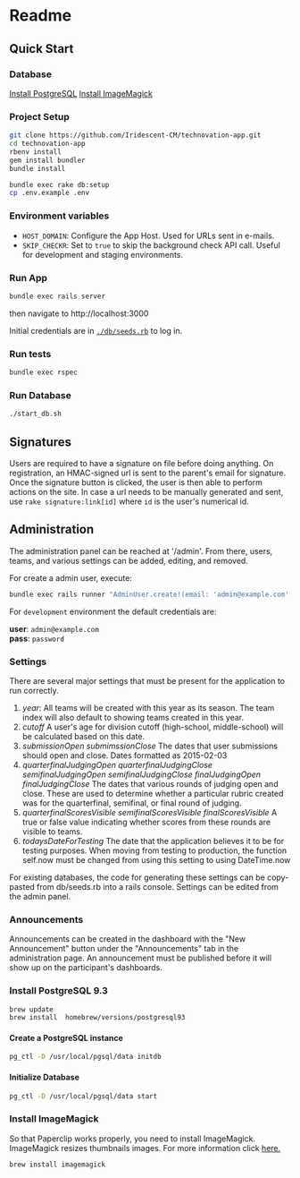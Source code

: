 # Readme

## Quick Start
### Database
[Install PostgreSQL](#pg-install)
[Install ImageMagick](#im-install)

### Project Setup
``` sh
git clone https://github.com/Iridescent-CM/technovation-app.git
cd technovation-app
rbenv install
gem install bundler
bundle install

bundle exec rake db:setup
cp .env.example .env
```

### Environment variables

- `HOST_DOMAIN`: Configure the App Host. Used for URLs sent in e-mails.
- `SKIP_CHECKR`: Set to `true` to skip the background check API call. Useful for development and staging environments.


### Run App
``` sh
bundle exec rails server
```
then navigate to http://localhost:3000

Initial credentials are in [`./db/seeds.rb`](blob/master/db/seeds.rb) to log in.


### Run tests
``` sh
bundle exec rspec
```

### Run Database
``` sh
./start_db.sh
```

## Signatures

Users are required to have a signature on file before doing anything. On registration, an HMAC-signed url is sent to the parent's email for signature. Once the signature button is clicked, the user is then able to perform actions on the site.  In case a url needs to be manually generated and sent, use `rake signature:link[id]` where `id` is the user's numerical id.

## Administration

The administration panel can be reached at '/admin'. From there, users, teams, and various settings can be added, editing, and removed.

For create a admin user, execute:

``` sh
bundle exec rails runner "AdminUser.create!(email: 'admin@example.com', password: 'password', password_confirmation: 'password')"
```


For `development` environment the default credentials are:


**user**: `admin@example.com` \
**pass**: `password`


### Settings

There are several major settings that must be present for the application to run correctly.

1. *year*: All teams will be created with this year as its season. The team index will also default to showing teams created in this year.
2. *cutoff* A user's age for division cutoff (high-school, middle-school) will be calculated based on this date.
3. *submissionOpen* *submimssionClose* The dates that user submissions should open and close. Dates formatted as 2015-02-03
4. *quarterfinalJudgingOpen* *quarterfinalJudgingClose* *semifinalJudgingOpen* *semifinalJudgingClose* *finalJudgingOpen* *finalJudgingClose* The dates that various rounds of judging open and close. These are used to determine whether a particular rubric created was for the quarterfinal, semifinal, or final round of judging.
5. *quarterfinalScoresVisible* *semifinalScoresVisible* *finalScoresVisible* A true or false value indicating whether scores from these rounds are visible to teams.
6. *todaysDateForTesting* The date that the application believes it to be for testing purposes. When moving from testing to production, the function self.now must be changed from using this setting to using DateTime.now

For existing databases, the code for generating these settings can be copy-pasted from db/seeds.rb into a rails console. Settings can be edited from the admin panel.

### Announcements

Announcements can be created in the dashboard with the "New Announcement" button under the "Announcements" tab in the administration page.  An announcement must be published before it will show up on the participant's dashboards.


### <a id="pg-install"> Install PostgreSQL 9.3</a>
``` sh
brew update
brew install  homebrew/versions/postgresql93
```
#### Create a PostgreSQL instance
``` sh
pg_ctl -D /usr/local/pgsql/data initdb
```

#### Initialize Database
``` sh
pg_ctl -D /usr/local/pgsql/data start
```

### <a id="im-install"> Install ImageMagick</a>
So that Paperclip works properly, you need to install ImageMagick. ImageMagick resizes thumbnails images. For more information click <a href="https://github.com/thoughtbot/paperclip">here.</a>
``` sh
brew install imagemagick
```
